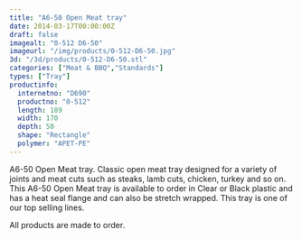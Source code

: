 ```yaml
---
title: "A6-50 Open Meat tray"
date: 2014-03-17T00:00:00Z
draft: false
imagealt: "0-512 D6-50"
imageurl: "/img/products/0-512-D6-50.jpg"
3d: "/3d/products/0-512-D6-50.stl"
categories: ["Meat & BBQ","Standards"]
types: ["Tray"]
productinfo:
  internetno: "D690"
  productno: "0-512"
  length: 189
  width: 170
  depth: 50
  shape: "Rectangle"
  polymer: "APET-PE"
---
```

A6-50 Open Meat tray. Classic open meat tray designed for a variety of joints and meat cuts such as steaks, lamb cuts, chicken, turkey and so on. This A6-50 Open Meat tray is available to order in Clear or Black plastic and has a heat seal flange and can also be stretch wrapped. This tray is one of our top selling lines.

All products are made to order.